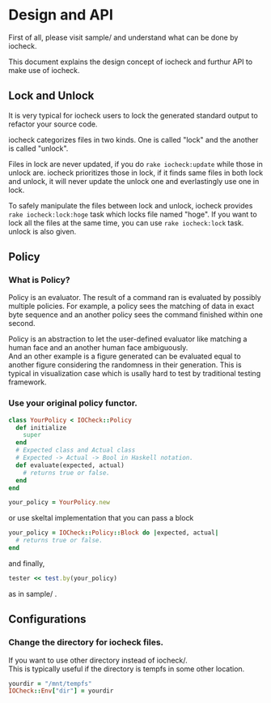 # Design and API
First of all, please visit sample/ and understand what can be done by iocheck.

This document explains the design concept of iocheck and
furthur API to make use of iocheck.

## Lock and Unlock
It is very typical for iocheck users to lock the generated standard output to refactor your source code.

iocheck categorizes files in two kinds. One is called "lock" and the another is called "unlock".

Files in lock are never updated, if you do ```rake iocheck:update``` while those in unlock are.
iocheck prioritizes those in lock, if it finds same files in both lock and unlock,
it will never update the unlock one and everlastingly use one in lock.

To safely manipulate the files between lock and unlock, iocheck provides ```rake iocheck:lock:hoge``` task
which locks file named "hoge". If you want to lock all the files at the same time, you can use ```rake iocheck:lock``` task.
unlock is also given.

## Policy

### What is Policy?
Policy is an evaluator.
The result of a command ran is evaluated by possibly multiple policies.
For example,
a policy sees the matching of data in exact byte sequence and 
an another policy sees the command finished within one second.

Policy is an abstraction to let the user-defined evaluator
like matching a human face and an another human face ambiguously.  
And an other example is a figure generated can be evaluated equal to another figure
considering the randomness in their generation. This is typical in visualization case
which is usally hard to test by traditional testing framework.

### Use your original policy functor.

```ruby
class YourPolicy < IOCheck::Policy
  def initialize
    super
  end
  # Expected class and Actual class
  # Expected -> Actual -> Bool in Haskell notation.
  def evaluate(expected, actual)
    # returns true or false.
  end
end

your_policy = YourPolicy.new
```

or use skeltal implementation that you can pass a block

```ruby
your_policy = IOCheck::Policy::Block do |expected, actual|
  # returns true or false.
end
```

and finally,

```ruby
tester << test.by(your_policy)
```

as in sample/ .

## Configurations

### Change the directory for iocheck files.
If you want to use other directory instead of iocheck/.  
This is typically useful if the directory is tempfs in some other location.

```ruby
yourdir = "/mnt/tempfs"
IOCheck::Env["dir"] = yourdir
```
